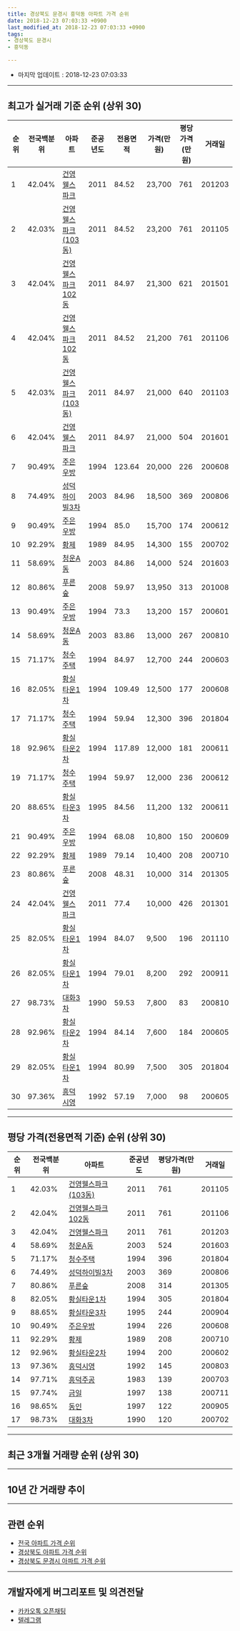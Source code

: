 ```yaml
---
title: 경상북도 문경시 흥덕동 아파트 가격 순위
date: 2018-12-23 07:03:33 +0900
last_modified_at: 2018-12-23 07:03:33 +0900
tags:
- 경상북도 문경시
- 흥덕동

---
```


* 마지막 업데이트 : 2018-12-23 07:03:33

---

## 최고가 실거래 기준 순위 (상위 30)


|순위|전국백분위|아파트|준공년도|전용면적|가격(만원)|평당가격(만원)|거래일|
|---|---|---|---|---|---|---|---|
|1|42.04%|[건영웰스파크](https://search.naver.com/search.naver?query=%EA%B2%BD%EC%83%81%EB%B6%81%EB%8F%84+%EB%AC%B8%EA%B2%BD%EC%8B%9C+%ED%9D%A5%EB%8D%95%EB%8F%99+%EA%B1%B4%EC%98%81%EC%9B%B0%EC%8A%A4%ED%8C%8C%ED%81%AC)|2011|84.52|23,700|761|201203|
|2|42.03%|[건영웰스파크(103동)](https://search.naver.com/search.naver?query=%EA%B2%BD%EC%83%81%EB%B6%81%EB%8F%84+%EB%AC%B8%EA%B2%BD%EC%8B%9C+%ED%9D%A5%EB%8D%95%EB%8F%99+%EA%B1%B4%EC%98%81%EC%9B%B0%EC%8A%A4%ED%8C%8C%ED%81%AC%28103%EB%8F%99%29)|2011|84.52|23,200|761|201105|
|3|42.04%|[건영웰스파크102동](https://search.naver.com/search.naver?query=%EA%B2%BD%EC%83%81%EB%B6%81%EB%8F%84+%EB%AC%B8%EA%B2%BD%EC%8B%9C+%ED%9D%A5%EB%8D%95%EB%8F%99+%EA%B1%B4%EC%98%81%EC%9B%B0%EC%8A%A4%ED%8C%8C%ED%81%AC102%EB%8F%99)|2011|84.97|21,300|621|201501|
|4|42.04%|[건영웰스파크102동](https://search.naver.com/search.naver?query=%EA%B2%BD%EC%83%81%EB%B6%81%EB%8F%84+%EB%AC%B8%EA%B2%BD%EC%8B%9C+%ED%9D%A5%EB%8D%95%EB%8F%99+%EA%B1%B4%EC%98%81%EC%9B%B0%EC%8A%A4%ED%8C%8C%ED%81%AC102%EB%8F%99)|2011|84.52|21,200|761|201106|
|5|42.03%|[건영웰스파크(103동)](https://search.naver.com/search.naver?query=%EA%B2%BD%EC%83%81%EB%B6%81%EB%8F%84+%EB%AC%B8%EA%B2%BD%EC%8B%9C+%ED%9D%A5%EB%8D%95%EB%8F%99+%EA%B1%B4%EC%98%81%EC%9B%B0%EC%8A%A4%ED%8C%8C%ED%81%AC%28103%EB%8F%99%29)|2011|84.97|21,000|640|201103|
|6|42.04%|[건영웰스파크](https://search.naver.com/search.naver?query=%EA%B2%BD%EC%83%81%EB%B6%81%EB%8F%84+%EB%AC%B8%EA%B2%BD%EC%8B%9C+%ED%9D%A5%EB%8D%95%EB%8F%99+%EA%B1%B4%EC%98%81%EC%9B%B0%EC%8A%A4%ED%8C%8C%ED%81%AC)|2011|84.97|21,000|504|201601|
|7|90.49%|[주은우방](https://search.naver.com/search.naver?query=%EA%B2%BD%EC%83%81%EB%B6%81%EB%8F%84+%EB%AC%B8%EA%B2%BD%EC%8B%9C+%ED%9D%A5%EB%8D%95%EB%8F%99+%EC%A3%BC%EC%9D%80%EC%9A%B0%EB%B0%A9)|1994|123.64|20,000|226|200608|
|8|74.49%|[성덕하이빌3차](https://search.naver.com/search.naver?query=%EA%B2%BD%EC%83%81%EB%B6%81%EB%8F%84+%EB%AC%B8%EA%B2%BD%EC%8B%9C+%ED%9D%A5%EB%8D%95%EB%8F%99+%EC%84%B1%EB%8D%95%ED%95%98%EC%9D%B4%EB%B9%8C3%EC%B0%A8)|2003|84.96|18,500|369|200806|
|9|90.49%|[주은우방](https://search.naver.com/search.naver?query=%EA%B2%BD%EC%83%81%EB%B6%81%EB%8F%84+%EB%AC%B8%EA%B2%BD%EC%8B%9C+%ED%9D%A5%EB%8D%95%EB%8F%99+%EC%A3%BC%EC%9D%80%EC%9A%B0%EB%B0%A9)|1994|85.0|15,700|174|200612|
|10|92.29%|[황제](https://search.naver.com/search.naver?query=%EA%B2%BD%EC%83%81%EB%B6%81%EB%8F%84+%EB%AC%B8%EA%B2%BD%EC%8B%9C+%ED%9D%A5%EB%8D%95%EB%8F%99+%ED%99%A9%EC%A0%9C)|1989|84.95|14,300|155|200702|
|11|58.69%|[청운A동](https://search.naver.com/search.naver?query=%EA%B2%BD%EC%83%81%EB%B6%81%EB%8F%84+%EB%AC%B8%EA%B2%BD%EC%8B%9C+%ED%9D%A5%EB%8D%95%EB%8F%99+%EC%B2%AD%EC%9A%B4A%EB%8F%99)|2003|84.86|14,000|524|201603|
|12|80.86%|[푸른숲](https://search.naver.com/search.naver?query=%EA%B2%BD%EC%83%81%EB%B6%81%EB%8F%84+%EB%AC%B8%EA%B2%BD%EC%8B%9C+%ED%9D%A5%EB%8D%95%EB%8F%99+%ED%91%B8%EB%A5%B8%EC%88%B2)|2008|59.97|13,950|313|201008|
|13|90.49%|[주은우방](https://search.naver.com/search.naver?query=%EA%B2%BD%EC%83%81%EB%B6%81%EB%8F%84+%EB%AC%B8%EA%B2%BD%EC%8B%9C+%ED%9D%A5%EB%8D%95%EB%8F%99+%EC%A3%BC%EC%9D%80%EC%9A%B0%EB%B0%A9)|1994|73.3|13,200|157|200601|
|14|58.69%|[청운A동](https://search.naver.com/search.naver?query=%EA%B2%BD%EC%83%81%EB%B6%81%EB%8F%84+%EB%AC%B8%EA%B2%BD%EC%8B%9C+%ED%9D%A5%EB%8D%95%EB%8F%99+%EC%B2%AD%EC%9A%B4A%EB%8F%99)|2003|83.86|13,000|267|200810|
|15|71.17%|[청수주택](https://search.naver.com/search.naver?query=%EA%B2%BD%EC%83%81%EB%B6%81%EB%8F%84+%EB%AC%B8%EA%B2%BD%EC%8B%9C+%ED%9D%A5%EB%8D%95%EB%8F%99+%EC%B2%AD%EC%88%98%EC%A3%BC%ED%83%9D)|1994|84.97|12,700|244|200603|
|16|82.05%|[황실타운1차](https://search.naver.com/search.naver?query=%EA%B2%BD%EC%83%81%EB%B6%81%EB%8F%84+%EB%AC%B8%EA%B2%BD%EC%8B%9C+%ED%9D%A5%EB%8D%95%EB%8F%99+%ED%99%A9%EC%8B%A4%ED%83%80%EC%9A%B41%EC%B0%A8)|1994|109.49|12,500|177|200608|
|17|71.17%|[청수주택](https://search.naver.com/search.naver?query=%EA%B2%BD%EC%83%81%EB%B6%81%EB%8F%84+%EB%AC%B8%EA%B2%BD%EC%8B%9C+%ED%9D%A5%EB%8D%95%EB%8F%99+%EC%B2%AD%EC%88%98%EC%A3%BC%ED%83%9D)|1994|59.94|12,300|396|201804|
|18|92.96%|[황실타운2차](https://search.naver.com/search.naver?query=%EA%B2%BD%EC%83%81%EB%B6%81%EB%8F%84+%EB%AC%B8%EA%B2%BD%EC%8B%9C+%ED%9D%A5%EB%8D%95%EB%8F%99+%ED%99%A9%EC%8B%A4%ED%83%80%EC%9A%B42%EC%B0%A8)|1994|117.89|12,000|181|200611|
|19|71.17%|[청수주택](https://search.naver.com/search.naver?query=%EA%B2%BD%EC%83%81%EB%B6%81%EB%8F%84+%EB%AC%B8%EA%B2%BD%EC%8B%9C+%ED%9D%A5%EB%8D%95%EB%8F%99+%EC%B2%AD%EC%88%98%EC%A3%BC%ED%83%9D)|1994|59.97|12,000|236|200612|
|20|88.65%|[황실타운3차](https://search.naver.com/search.naver?query=%EA%B2%BD%EC%83%81%EB%B6%81%EB%8F%84+%EB%AC%B8%EA%B2%BD%EC%8B%9C+%ED%9D%A5%EB%8D%95%EB%8F%99+%ED%99%A9%EC%8B%A4%ED%83%80%EC%9A%B43%EC%B0%A8)|1995|84.56|11,200|132|200611|
|21|90.49%|[주은우방](https://search.naver.com/search.naver?query=%EA%B2%BD%EC%83%81%EB%B6%81%EB%8F%84+%EB%AC%B8%EA%B2%BD%EC%8B%9C+%ED%9D%A5%EB%8D%95%EB%8F%99+%EC%A3%BC%EC%9D%80%EC%9A%B0%EB%B0%A9)|1994|68.08|10,800|150|200609|
|22|92.29%|[황제](https://search.naver.com/search.naver?query=%EA%B2%BD%EC%83%81%EB%B6%81%EB%8F%84+%EB%AC%B8%EA%B2%BD%EC%8B%9C+%ED%9D%A5%EB%8D%95%EB%8F%99+%ED%99%A9%EC%A0%9C)|1989|79.14|10,400|208|200710|
|23|80.86%|[푸른숲](https://search.naver.com/search.naver?query=%EA%B2%BD%EC%83%81%EB%B6%81%EB%8F%84+%EB%AC%B8%EA%B2%BD%EC%8B%9C+%ED%9D%A5%EB%8D%95%EB%8F%99+%ED%91%B8%EB%A5%B8%EC%88%B2)|2008|48.31|10,000|314|201305|
|24|42.04%|[건영웰스파크](https://search.naver.com/search.naver?query=%EA%B2%BD%EC%83%81%EB%B6%81%EB%8F%84+%EB%AC%B8%EA%B2%BD%EC%8B%9C+%ED%9D%A5%EB%8D%95%EB%8F%99+%EA%B1%B4%EC%98%81%EC%9B%B0%EC%8A%A4%ED%8C%8C%ED%81%AC)|2011|77.4|10,000|426|201301|
|25|82.05%|[황실타운1차](https://search.naver.com/search.naver?query=%EA%B2%BD%EC%83%81%EB%B6%81%EB%8F%84+%EB%AC%B8%EA%B2%BD%EC%8B%9C+%ED%9D%A5%EB%8D%95%EB%8F%99+%ED%99%A9%EC%8B%A4%ED%83%80%EC%9A%B41%EC%B0%A8)|1994|84.07|9,500|196|201110|
|26|82.05%|[황실타운1차](https://search.naver.com/search.naver?query=%EA%B2%BD%EC%83%81%EB%B6%81%EB%8F%84+%EB%AC%B8%EA%B2%BD%EC%8B%9C+%ED%9D%A5%EB%8D%95%EB%8F%99+%ED%99%A9%EC%8B%A4%ED%83%80%EC%9A%B41%EC%B0%A8)|1994|79.01|8,200|292|200911|
|27|98.73%|[대화3차](https://search.naver.com/search.naver?query=%EA%B2%BD%EC%83%81%EB%B6%81%EB%8F%84+%EB%AC%B8%EA%B2%BD%EC%8B%9C+%ED%9D%A5%EB%8D%95%EB%8F%99+%EB%8C%80%ED%99%943%EC%B0%A8)|1990|59.53|7,800|83|200810|
|28|92.96%|[황실타운2차](https://search.naver.com/search.naver?query=%EA%B2%BD%EC%83%81%EB%B6%81%EB%8F%84+%EB%AC%B8%EA%B2%BD%EC%8B%9C+%ED%9D%A5%EB%8D%95%EB%8F%99+%ED%99%A9%EC%8B%A4%ED%83%80%EC%9A%B42%EC%B0%A8)|1994|84.14|7,600|184|200605|
|29|82.05%|[황실타운1차](https://search.naver.com/search.naver?query=%EA%B2%BD%EC%83%81%EB%B6%81%EB%8F%84+%EB%AC%B8%EA%B2%BD%EC%8B%9C+%ED%9D%A5%EB%8D%95%EB%8F%99+%ED%99%A9%EC%8B%A4%ED%83%80%EC%9A%B41%EC%B0%A8)|1994|80.99|7,500|305|201804|
|30|97.36%|[흥덕시영](https://search.naver.com/search.naver?query=%EA%B2%BD%EC%83%81%EB%B6%81%EB%8F%84+%EB%AC%B8%EA%B2%BD%EC%8B%9C+%ED%9D%A5%EB%8D%95%EB%8F%99+%ED%9D%A5%EB%8D%95%EC%8B%9C%EC%98%81)|1992|57.19|7,000|98|200605|


---

## 평당 가격(전용면적 기준) 순위 (상위 30)


|순위|전국백분위|아파트|준공년도|평당가격(만원)|거래일|
|---|---|---|---|---|---|
|1|42.03%|[건영웰스파크(103동)](https://search.naver.com/search.naver?query=%EA%B2%BD%EC%83%81%EB%B6%81%EB%8F%84+%EB%AC%B8%EA%B2%BD%EC%8B%9C+%ED%9D%A5%EB%8D%95%EB%8F%99+%EA%B1%B4%EC%98%81%EC%9B%B0%EC%8A%A4%ED%8C%8C%ED%81%AC%28103%EB%8F%99%29)|2011|761|201105|
|2|42.04%|[건영웰스파크102동](https://search.naver.com/search.naver?query=%EA%B2%BD%EC%83%81%EB%B6%81%EB%8F%84+%EB%AC%B8%EA%B2%BD%EC%8B%9C+%ED%9D%A5%EB%8D%95%EB%8F%99+%EA%B1%B4%EC%98%81%EC%9B%B0%EC%8A%A4%ED%8C%8C%ED%81%AC102%EB%8F%99)|2011|761|201106|
|3|42.04%|[건영웰스파크](https://search.naver.com/search.naver?query=%EA%B2%BD%EC%83%81%EB%B6%81%EB%8F%84+%EB%AC%B8%EA%B2%BD%EC%8B%9C+%ED%9D%A5%EB%8D%95%EB%8F%99+%EA%B1%B4%EC%98%81%EC%9B%B0%EC%8A%A4%ED%8C%8C%ED%81%AC)|2011|761|201203|
|4|58.69%|[청운A동](https://search.naver.com/search.naver?query=%EA%B2%BD%EC%83%81%EB%B6%81%EB%8F%84+%EB%AC%B8%EA%B2%BD%EC%8B%9C+%ED%9D%A5%EB%8D%95%EB%8F%99+%EC%B2%AD%EC%9A%B4A%EB%8F%99)|2003|524|201603|
|5|71.17%|[청수주택](https://search.naver.com/search.naver?query=%EA%B2%BD%EC%83%81%EB%B6%81%EB%8F%84+%EB%AC%B8%EA%B2%BD%EC%8B%9C+%ED%9D%A5%EB%8D%95%EB%8F%99+%EC%B2%AD%EC%88%98%EC%A3%BC%ED%83%9D)|1994|396|201804|
|6|74.49%|[성덕하이빌3차](https://search.naver.com/search.naver?query=%EA%B2%BD%EC%83%81%EB%B6%81%EB%8F%84+%EB%AC%B8%EA%B2%BD%EC%8B%9C+%ED%9D%A5%EB%8D%95%EB%8F%99+%EC%84%B1%EB%8D%95%ED%95%98%EC%9D%B4%EB%B9%8C3%EC%B0%A8)|2003|369|200806|
|7|80.86%|[푸른숲](https://search.naver.com/search.naver?query=%EA%B2%BD%EC%83%81%EB%B6%81%EB%8F%84+%EB%AC%B8%EA%B2%BD%EC%8B%9C+%ED%9D%A5%EB%8D%95%EB%8F%99+%ED%91%B8%EB%A5%B8%EC%88%B2)|2008|314|201305|
|8|82.05%|[황실타운1차](https://search.naver.com/search.naver?query=%EA%B2%BD%EC%83%81%EB%B6%81%EB%8F%84+%EB%AC%B8%EA%B2%BD%EC%8B%9C+%ED%9D%A5%EB%8D%95%EB%8F%99+%ED%99%A9%EC%8B%A4%ED%83%80%EC%9A%B41%EC%B0%A8)|1994|305|201804|
|9|88.65%|[황실타운3차](https://search.naver.com/search.naver?query=%EA%B2%BD%EC%83%81%EB%B6%81%EB%8F%84+%EB%AC%B8%EA%B2%BD%EC%8B%9C+%ED%9D%A5%EB%8D%95%EB%8F%99+%ED%99%A9%EC%8B%A4%ED%83%80%EC%9A%B43%EC%B0%A8)|1995|244|200904|
|10|90.49%|[주은우방](https://search.naver.com/search.naver?query=%EA%B2%BD%EC%83%81%EB%B6%81%EB%8F%84+%EB%AC%B8%EA%B2%BD%EC%8B%9C+%ED%9D%A5%EB%8D%95%EB%8F%99+%EC%A3%BC%EC%9D%80%EC%9A%B0%EB%B0%A9)|1994|226|200608|
|11|92.29%|[황제](https://search.naver.com/search.naver?query=%EA%B2%BD%EC%83%81%EB%B6%81%EB%8F%84+%EB%AC%B8%EA%B2%BD%EC%8B%9C+%ED%9D%A5%EB%8D%95%EB%8F%99+%ED%99%A9%EC%A0%9C)|1989|208|200710|
|12|92.96%|[황실타운2차](https://search.naver.com/search.naver?query=%EA%B2%BD%EC%83%81%EB%B6%81%EB%8F%84+%EB%AC%B8%EA%B2%BD%EC%8B%9C+%ED%9D%A5%EB%8D%95%EB%8F%99+%ED%99%A9%EC%8B%A4%ED%83%80%EC%9A%B42%EC%B0%A8)|1994|200|200602|
|13|97.36%|[흥덕시영](https://search.naver.com/search.naver?query=%EA%B2%BD%EC%83%81%EB%B6%81%EB%8F%84+%EB%AC%B8%EA%B2%BD%EC%8B%9C+%ED%9D%A5%EB%8D%95%EB%8F%99+%ED%9D%A5%EB%8D%95%EC%8B%9C%EC%98%81)|1992|145|200803|
|14|97.71%|[흥덕주공](https://search.naver.com/search.naver?query=%EA%B2%BD%EC%83%81%EB%B6%81%EB%8F%84+%EB%AC%B8%EA%B2%BD%EC%8B%9C+%ED%9D%A5%EB%8D%95%EB%8F%99+%ED%9D%A5%EB%8D%95%EC%A3%BC%EA%B3%B5)|1983|139|200703|
|15|97.74%|[금일](https://search.naver.com/search.naver?query=%EA%B2%BD%EC%83%81%EB%B6%81%EB%8F%84+%EB%AC%B8%EA%B2%BD%EC%8B%9C+%ED%9D%A5%EB%8D%95%EB%8F%99+%EA%B8%88%EC%9D%BC)|1997|138|200711|
|16|98.65%|[동인](https://search.naver.com/search.naver?query=%EA%B2%BD%EC%83%81%EB%B6%81%EB%8F%84+%EB%AC%B8%EA%B2%BD%EC%8B%9C+%ED%9D%A5%EB%8D%95%EB%8F%99+%EB%8F%99%EC%9D%B8)|1997|122|200905|
|17|98.73%|[대화3차](https://search.naver.com/search.naver?query=%EA%B2%BD%EC%83%81%EB%B6%81%EB%8F%84+%EB%AC%B8%EA%B2%BD%EC%8B%9C+%ED%9D%A5%EB%8D%95%EB%8F%99+%EB%8C%80%ED%99%943%EC%B0%A8)|1990|120|200702|


---

## 최근 3개월 거래량 순위 (상위 30)


<div style="width:100%;">
    <canvas id="deal_count_ranking" height="250"></canvas>
</div>


<script>
new Chart(document.getElementById("deal_count_ranking"), {
    type: 'horizontalBar',
    data: {
        labels: ['푸른숲', '황제', '흥덕시영', '흥덕주공', '동인'],
        datasets: [{
            label: '실거래 수',
            data: [6, 2, 1, 1, 1],
            borderColor: "rgba(255, 0, 128, 1)",
            backgroundColor: "rgba(255, 0, 128, 0.5)",
            fill: false,
        }]
    },
    options: {
        responsive: true,
        title: {
            display: true,
            text: '최근 3개월 거래량 순위'
        },
        tooltips: {
            mode: 'index',
            intersect: false,
            callbacks: {
                title: function(tooltipItems, data) {
                    return "실거래 수:";
                },
                label: function(tooltipItem, data) {
                    return data.labels[tooltipItem.index] + ": " + tooltipItem.xLabel;
                }
            }
        },
        hover: {
            mode: 'nearest',
            intersect: true
        },
        scales: {
            xAxes: [{
                display: true,
                scaleLabel: {
                    display: true,
                    labelString: '실거래 수'
                },
                ticks: {
                    suggestedMin: 0,
                }
            }],
            yAxes: [{
                display: true,
                ticks: {
                    autoSkip: false,
                    callback: function(value, index, values) {
                        if (value.length > 15)
                            return value.substr(0, 13) + "...";
                        else
                            return value;
                    }
                },
                scaleLabel: {
                    display: false,
                }
            }]
        }
    }
});

</script>


---

## 10년 간 거래량 추이


<div style="width:100%;">
    <canvas id="deal_progress" height="250"></canvas>
</div>

<script>
new Chart(document.getElementById("deal_progress"), {
    type: 'line',
    data: {
        labels: ['200812','200901','200902','200903','200904','200905','200906','200907','200908','200909','200910','200911','200912','201001','201002','201003','201004','201005','201006','201007','201008','201009','201010','201011','201012','201101','201102','201103','201104','201105','201106','201107','201108','201109','201110','201111','201112','201201','201202','201203','201204','201205','201206','201207','201208','201209','201210','201211','201212','201301','201302','201303','201304','201305','201306','201307','201308','201309','201310','201311','201312','201401','201402','201403','201404','201405','201406','201407','201408','201409','201410','201411','201412','201501','201502','201503','201504','201505','201506','201507','201508','201509','201510','201511','201512','201601','201602','201603','201604','201605','201606','201607','201608','201609','201610','201611','201612','201701','201702','201703','201704','201705','201706','201707','201708','201709','201710','201711','201712','201801','201802','201803','201804','201805','201806','201807','201808','201809','201810','201811','201812'],
        datasets: [{
            label: '실거래 수',
            pointRadius: 1,
            data: [2, 1, 8, 5, 31, 5, 35, 23, 16, 13, 3, 13, 27, 3, 22, 6, 20, 10, 10, 10, 26, 7, 2, 11, 10, 2, 7, 9, 7, 7, 5, 19, 21, 14, 17, 10, 20, 6, 6, 18, 9, 3, 5, 4, 6, 2, 4, 1, 12, 11, 6, 7, 10, 13, 14, 4, 5, 7, 8, 10, 5, 8, 9, 16, 5, 8, 6, 2, 8, 7, 10, 11, 8, 9, 10, 21, 10, 14, 6, 8, 6, 7, 14, 8, 12, 12, 15, 18, 15, 11, 18, 7, 19, 14, 16, 9, 18, 13, 10, 16, 7, 15, 13, 8, 7, 5, 11, 8, 1, 8, 6, 11, 7, 8, 4, 3, 11, 7, 6, 2, 3],
            borderColor: "rgba(255, 201, 14, 1)",
            backgroundColor: "rgba(255, 201, 14, 0.5)",
            fill: true,
        }]
    },
    options: {
        responsive: true,
        title: {
            display: true,
            text: '10년간 거래량 추이'
        },
        tooltips: {
            mode: 'index',
            intersect: false,
        },
        hover: {
            mode: 'nearest',
            intersect: true
        },
        scales: {
            xAxes: [{
                display: true,
                scaleLabel: {
                    display: true,
                    labelString: '년/월'
                }
            }],
            yAxes: [{
                display: true,
                ticks: {
                    suggestedMin: 0,
                },
                scaleLabel: {
                    display: true,
                    labelString: '실거래 수'
                }
            }]
        }
    }
});

</script>


---

## 관련 순위

- [전국 아파트 가격 순위](https://inasie.github.io/apt-ranking/전국)
- [경상북도 아파트 가격 순위](https://inasie.github.io/apt-ranking/경상북도)
- [경상북도 문경시 아파트 가격 순위](https://inasie.github.io/apt-ranking/경상북도-문경시)


---

## 개발자에게 버그리포트 및 의견전달

- [카카오톡 오픈채팅](https://open.kakao.com/o/gLJUAP4)
- [텔레그램](https://t.me/inasie)

